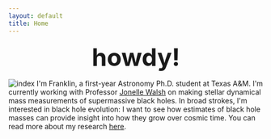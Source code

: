 ```yaml
---
layout: default
title: Home
---
```


<p style="text-align: center;"> <font size="8"> <strong>howdy!</strong> </font></p>

![index](/assets/img/horizontal_headshot.jpg)
I'm Franklin, a first-year Astronomy Ph.D. student at Texas A&M. I'm currently working with Professor [Jonelle Walsh](https://jonellewalsh.weebly.com/) on making stellar dynamical mass measurements of supermassive black holes. In broad strokes, I'm interested in black hole evolution: I want to see how estimates of black hole masses can provide insight into how they grow over cosmic time. You can read more about my research [here](https://franklin-wang.github.io/research.html).

